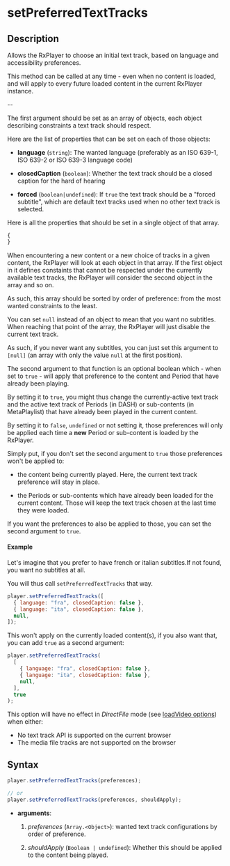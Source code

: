 # setPreferredTextTracks

## Description

Allows the RxPlayer to choose an initial text track, based on language
and accessibility preferences.

This method can be called at any time - even when no content is loaded, and will
apply to every future loaded content in the current RxPlayer instance.

--

The first argument should be set as an array of objects, each object describing
constraints a text track should respect.

Here are the list of properties that can be set on each of those objects:

  - **language** (`string`): The wanted language (preferably as an ISO 639-1,
    ISO 639-2 or ISO 639-3 language code)

  - **closedCaption** (`boolean`): Whether the text track should be a closed
    caption for the hard of hearing

  - **forced** (`boolean|undefined`): If `true` the text track should be a
    "forced subtitle", which are default text tracks used when no other text
    track is selected.

Here is all the properties that should be set in a single object of that array.

```js
{
}
```

When encountering a new content or a new choice of tracks in a given content,
the RxPlayer will look at each object in that array.
If the first object in it defines constaints that cannot be respected under the
currently available text tracks, the RxPlayer will consider the second object
in the array and so on.

As such, this array should be sorted by order of preference: from the most
wanted constraints to the least.

You can set `null` instead of an object to mean that you want no subtitles.
When reaching that point of the array, the RxPlayer will just disable the
current text track.

As such, if you never want any subtitles, you can just set this argument to
`[null]` (an array with only the value `null` at the first position).

The second argument to that function is an optional boolean which - when set
to `true` - will apply that preference to the content and Period that have
already been playing.

By setting it to `true`, you might thus change the currently-active text track
and the active text track of Periods (in DASH) or sub-contents (in
MetaPlaylist) that have already been played in the current content.

By setting it to `false`, `undefined` or not setting it, those preferences will
only be applied each time a **new** Period or sub-content is loaded by the
RxPlayer.

Simply put, if you don't set the second argument to `true` those preferences
won't be applied to:

- the content being currently played.
  Here, the current text track preference will stay in place.

- the Periods or sub-contents which have already been loaded for the current
  content.
  Those will keep the text track chosen at the last time they were loaded.

If you want the preferences to also be applied to those, you can set the second
argument to `true`.

#### Example

Let's imagine that you prefer to have french or italian subtitles.If not found,
you want no subtitles at all.

You will thus call `setPreferredTextTracks` that way.

```js
player.setPreferredTextTracks([
  { language: "fra", closedCaption: false },
  { language: "ita", closedCaption: false },
  null,
]);
```

This won't apply on the currently loaded content(s), if you also want that, you
can add `true` as a second argument:

```js
player.setPreferredTextTracks(
  [
    { language: "fra", closedCaption: false },
    { language: "ita", closedCaption: false },
    null,
  ],
  true
);
```

<div class ="warning">
This option will have no effect in <i>DirectFile</i> mode
(see <a href="../Loading_a_Content.md#transport">loadVideo options</a>) when
either:

<ul>
  <li>No text track API is supported on the current browser</li>
  <li>The media file tracks are not supported on the browser</li>
</ul>
</div>

## Syntax

```js
player.setPreferredTextTracks(preferences);

// or
player.setPreferredTextTracks(preferences, shouldApply);
```

 - **arguments**:

   1. _preferences_ (`Array.<Object>`): wanted text track configurations by
      order of preference.

   2. _shouldApply_ (`Boolean | undefined`): Whether this should be applied to the
      content being played.
